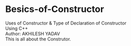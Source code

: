 # Besics-of-Constructor
Uses of Constructor & Type of Declaration of Constructor
<br>
Using C++
<br>
Author: AKHILESH YADAV
<br>
This is all about the Construtor.

